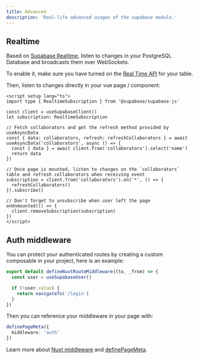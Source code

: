 ```yaml
---
title: Advanced
description: 'Real-life advanced usages of the supabase module.'
---
```


## Realtime

Based on [Supabase Realtime](https://github.com/supabase/realtime), listen to changes in your PostgreSQL Database and broadcasts them over WebSockets. 

To enable it, make sure you have turned on the [Real Time API](https://supabase.com/docs/guides/api#realtime-api-1) for your table.

Then, listen to changes directly in your vue page / component:

```vue
<script setup lang="ts">
import type { RealtimeSubscription } from '@supabase/supabase-js'

const client = useSupabaseClient()
let subscription: RealtimeSubscription

// Fetch collaborators and get the refresh method provided by useAsyncData
const { data: collaborators, refresh: refreshCollaborators } = await useAsyncData('collaborators', async () => {
  const { data } = await client.from('collaborators').select('name')
  return data
})

// Once page is mounted, listen to changes on the `collaborators` table and refresh collaborators when receiving event
subscription = client.from('collaborators').on('*', () => {
  refreshCollaborators()
}).subscribe()

// Don't forget to unsubscribe when user left the page
onUnmounted(() => {
  client.removeSubscription(subscription)
})
</script>
```

## Auth middleware

You can protect your authenticated routes by creating a custom composable in your project, here is an example:

```ts [middleware/auth.ts]
export default defineNuxtRouteMiddleware((to, _from) => {
  const user = useSupabaseUser()

  if (!user.value) {
    return navigateTo('/login')
  }
})
```

Then you can reference your middleware in your page with:

```ts [pages/dashboard.vue]
definePageMeta({
  middleware: 'auth'
})
```

Learn more about [Nuxt middleware](https://v3.nuxtjs.org/docs/directory-structure/middleware) and [definePageMeta](https://v3.nuxtjs.org/docs/directory-structure/pages#page-metadata).
